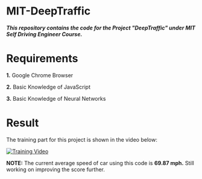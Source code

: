 # MIT-DeepTraffic

***This repository contains the code for the Project "DeepTraffic" under MIT Self Driving Engineer Course.***

# Requirements

**1.** Google Chrome Browser

**2.** Basic Knowledge of JavaScript

**3.** Basic Knowledge of Neural Networks

# Result

The training part for this project is shown in the video below:

[![Training Video](https://img.youtube.com/vi/ntG4DoASPxo/0.jpg)](https://www.youtube.com/watch?v=ntG4DoASPxo)

**NOTE:** The current average speed of car using this code is **69.87 mph.** Still working on improving the score further.
